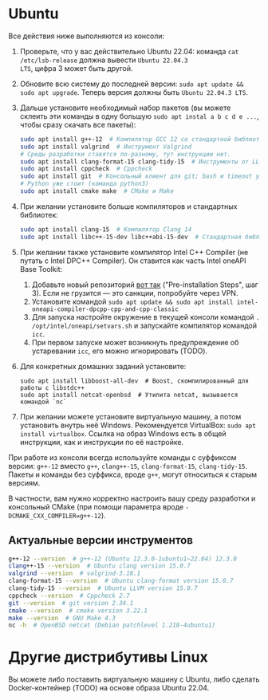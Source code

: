 # Ubuntu
Все действия ниже выполняются из консоли:

1. Проверьте, что у вас действительно Ubuntu 22.04: команда `cat /etc/lsb-release` должна вывести <code>Ubuntu 22.04.3 LTS</code>, цифра 3 может быть другой.
2. Обновите всю систему до последней версии: `sudo apt update && sudo apt upgrade`. Теперь версия должны быть `Ubuntu 22.04.3 LTS`.
3. Дальше установите необходимый набор пакетов (вы можете склеить эти команды в одну большую `sudo apt instal a b c d e ...`, чтобы сразу скачать все пакеты):
    ```bash
    sudo apt install g++-12  # Компилятор GCC 12 со стандартной библиотекой libstdc++
    sudo apt install valgrind  # Инструмент Valgrind
    # Среды разработки ставятся по-разному, тут инструкции нет.
    sudo apt install clang-format-15 clang-tidy-15  # Инструменты от LLVM
    sudo apt install cppcheck  # Cppcheck
    sudo apt install git  # Консольный клиент для git; bash и timeout уже стоят
    # Python уже стоит (команда python3)
    sudo apt install cmake make  # CMake и Make
    ```
4. При желании установите больше компиляторов и стандартных библиотек:

    ```bash
    sudo apt install clang-15  # Компилятор Clang 14
    sudo apt install libc++-15-dev libc++abi-15-dev  # Стандартная библиотека libc++
    ```
5. При желании также установите компилятор Intel C++ Compiler (не путать с Intel DPC++ Compiler).
   Он ставится как часть Intel oneAPI Base Toolkit:
   1. Добавьте новый репозиторий [вот так](https://www.intel.com/content/www/us/en/docs/oneapi/installation-guide-linux/2023-0/apt.html#PRE-INSTALLATION-STEPS) ("Pre-installation Steps", шаг 3).
      Если не грузится — это санкции, попробуйте через VPN.
   2. Установите командой `sudo apt update && sudo apt install intel-oneapi-compiler-dpcpp-cpp-and-cpp-classic`
   3. Для запуска настройте окружение в текущей консоли командой `. /opt/intel/oneapi/setvars.sh` и запускайте компилятор командой `icc`.
   4. При первом запуске может возникнуть предупреждение об устаревании `icc`, его можно игнорировать (TODO).
6. Для конкретных домашних заданий установите:
    ```
    sudo apt install libboost-all-dev  # Boost, скомпилированный для работы с libstdc++
    sudo apt install netcat-openbsd  # Утилита netcat, вызывается командой `nc`
    ```
7. При желании можете установите виртуальную машину, а потом установить внутрь неё Windows. Рекомендуется VirtualBox: <code>sudo apt install virtualbox</code>.
   Ссылка на образ Windows есть в общей инструкции, как и инструкции по её настройке.

При работе из консоли всегда используйте команды с суффиксом версии: `g++-12` вместо `g++`, `clang++-15`, `clang-format-15`, `clang-tidy-15`.
Пакеты и команды без суффикса, вроде `g++`, могут относиться к старым версиям.

В частности, вам нужно корректно настроить вашу среду разработки и консольный CMake (при помощи параметра вроде `-DCMAKE_CXX_COMPILER=g++-12`).

## Актуальные версии инструментов
```bash
g++-12 --version  # g++-12 (Ubuntu 12.3.0-1ubuntu1~22.04) 12.3.0
clang++-15 --version  # Ubuntu clang version 15.0.7
valgrind --version  # valgrind-3.18.1
clang-format-15 --version  # Ubuntu clang-format version 15.0.7
clang-tidy-15 --version  # Ubuntu LLVM version 15.0.7
cppcheck --version  # Cppcheck 2.7
git --version  # git version 2.34.1
cmake --version  # cmake version 3.22.1
make --version  # GNU Make 4.3
nc -h  # OpenBSD netcat (Debian patchlevel 1.218-4ubuntu1)
```

# Другие дистрибутивы Linux
Вы можете либо поставить виртуальную машину с Ubuntu, либо сделать Docker-контейнер (TODO) на основе образа Ubuntu 22.04.
